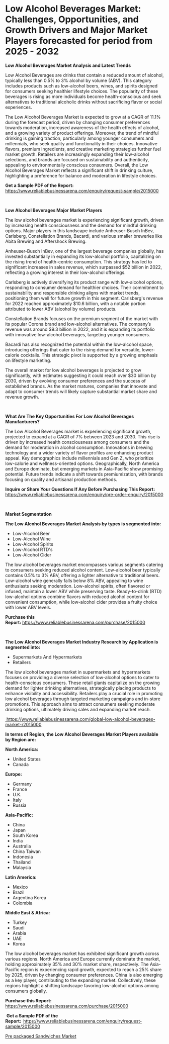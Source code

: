 <p><h1>Low Alcohol Beverages Market: Challenges, Opportunities, and Growth Drivers and Major Market Players forecasted for period from 2025 - 2032</h1></p><p><strong>Low Alcohol Beverages Market Analysis and Latest Trends</strong></p>
<p><p>Low Alcohol Beverages are drinks that contain a reduced amount of alcohol, typically less than 0.5% to 3% alcohol by volume (ABV). This category includes products such as low-alcohol beers, wines, and spirits designed for consumers seeking healthier lifestyle choices. The popularity of these beverages is rising as more individuals become health-conscious and seek alternatives to traditional alcoholic drinks without sacrificing flavor or social experiences. </p><p>The Low Alcohol Beverages Market is expected to grow at a CAGR of 11.1% during the forecast period, driven by changing consumer preferences towards moderation, increased awareness of the health effects of alcohol, and a growing variety of product offerings. Moreover, the trend of mindful drinking is gaining traction, particularly among younger consumers and millennials, who seek quality and functionality in their choices. Innovative flavors, premium ingredients, and creative marketing strategies further fuel market growth. Retailers are increasingly expanding their low-alcohol selections, and brands are focused on sustainability and authenticity, appealing to environmentally conscious consumers. Overall, the Low Alcohol Beverages Market reflects a significant shift in drinking culture, highlighting a preference for balance and moderation in lifestyle choices.</p></p>
<p><strong>Get a Sample PDF of the Report:&nbsp;</strong> <a href="https://www.reliablebusinessarena.com/enquiry/request-sample/2015000?utm_campaign=2113&utm_medium=2&utm_source=Github&utm_content=ia&utm_term=14022025&utm_id=low-alcohol-beverages">https://www.reliablebusinessarena.com/enquiry/request-sample/2015000</a></p>
<p>&nbsp;</p>
<p><strong>Low Alcohol Beverages Major Market Players</strong></p>
<p><p>The low alcohol beverages market is experiencing significant growth, driven by increasing health consciousness and the demand for mindful drinking options. Major players in this landscape include Anheuser-Busch InBev, Carlsberg, Constellation Brands, Bacardi, and various smaller breweries like Abita Brewing and Aftershock Brewing.</p><p>Anheuser-Busch InBev, one of the largest beverage companies globally, has invested substantially in expanding its low-alcohol portfolio, capitalizing on the rising trend of health-centric consumption. This strategy has led to significant increases in sales revenue, which surpassed $52 billion in 2022, reflecting a growing interest in their low-alcohol offerings.</p><p>Carlsberg is actively diversifying its product range with low-alcohol options, responding to consumer demand for healthier choices. Their commitment to sustainability and responsible drinking aligns with market trends, positioning them well for future growth in this segment. Carlsberg's revenue for 2022 reached approximately $10.6 billion, with a notable portion attributed to lower ABV (alcohol by volume) products.</p><p>Constellation Brands focuses on the premium segment of the market with its popular Corona brand and low-alcohol alternatives. The company’s revenue was around $9.3 billion in 2022, and it is expanding its portfolio with innovative low-alcohol beverages, targeting younger consumers.</p><p>Bacardi has also recognized the potential within the low-alcohol space, introducing offerings that cater to the rising demand for versatile, lower-calorie cocktails. This strategic pivot is supported by a growing emphasis on lifestyle marketing.</p><p>The overall market for low alcohol beverages is projected to grow significantly, with estimates suggesting it could reach over $30 billion by 2030, driven by evolving consumer preferences and the success of established brands. As the market matures, companies that innovate and adapt to consumer trends will likely capture substantial market share and revenue growth.</p></p>
<p>&nbsp;</p>
<p><strong>What Are The Key Opportunities For Low Alcohol Beverages Manufacturers?</strong></p>
<p><p>The Low Alcohol Beverages market is experiencing significant growth, projected to expand at a CAGR of 7% between 2023 and 2030. This rise is driven by increased health consciousness among consumers and the demand for moderation in alcohol consumption. Innovations in brewing technology and a wider variety of flavor profiles are enhancing product appeal. Key demographics include millennials and Gen Z, who prioritize low-calorie and wellness-oriented options. Geographically, North America and Europe dominate, but emerging markets in Asia-Pacific show promising potential. Future trends indicate a shift towards premiumization, with brands focusing on quality and artisanal production methods.</p></p>
<p><strong>Inquire or Share Your Questions If Any Before Purchasing This Report:</strong> <a href="https://www.reliablebusinessarena.com/enquiry/pre-order-enquiry/2015000?utm_campaign=2113&utm_medium=2&utm_source=Github&utm_content=ia&utm_term=14022025&utm_id=low-alcohol-beverages">https://www.reliablebusinessarena.com/enquiry/pre-order-enquiry/2015000</a></p>
<p>&nbsp;</p>
<p><strong>Market Segmentation</strong></p>
<p><strong>The Low Alcohol Beverages Market Analysis by types is segmented into:</strong></p>
<p><ul><li>Low-Alcohol Beer</li><li>Low-Alcohol Wine</li><li>Low-Alcohol Spirits</li><li>Low-Alcohol RTD's</li><li>Low-Alcohol Cider</li></ul></p>
<p><p>The low alcohol beverages market encompasses various segments catering to consumers seeking reduced alcohol content. Low-alcohol beer typically contains 0.5% to 3% ABV, offering a lighter alternative to traditional beers. Low-alcohol wine generally falls below 8% ABV, appealing to wine enthusiasts seeking moderation. Low-alcohol spirits, often flavored or infused, maintain a lower ABV while preserving taste. Ready-to-drink (RTD) low-alcohol options combine flavors with reduced alcohol content for convenient consumption, while low-alcohol cider provides a fruity choice with lower ABV levels.</p></p>
<p><strong>Purchase this Report:&nbsp;</strong><a href="https://www.reliablebusinessarena.com/purchase/2015000?utm_campaign=2113&utm_medium=2&utm_source=Github&utm_content=ia&utm_term=14022025&utm_id=low-alcohol-beverages">https://www.reliablebusinessarena.com/purchase/2015000</a></p>
<p>&nbsp;</p>
<p><strong>The Low Alcohol Beverages Market Industry Research by Application is segmented into:</strong></p>
<p><ul><li>Supermarkets And Hypermarkets</li><li>Retailers</li></ul></p>
<p><p>The low alcohol beverages market in supermarkets and hypermarkets focuses on providing a diverse selection of low-alcohol options to cater to health-conscious consumers. These retail giants capitalize on the growing demand for lighter drinking alternatives, strategically placing products to enhance visibility and accessibility. Retailers play a crucial role in promoting low alcohol beverages through targeted marketing campaigns and in-store promotions. This approach aims to attract consumers seeking moderate drinking options, ultimately driving sales and expanding market reach.</p></p>
<p><a href="https://www.reliablebusinessarena.com/global-low-alcohol-beverages-market-r2015000?utm_campaign=2113&utm_medium=2&utm_source=Github&utm_content=ia&utm_term=14022025&utm_id=low-alcohol-beverages">&nbsp;https://www.reliablebusinessarena.com/global-low-alcohol-beverages-market-r2015000</a></p>
<p><strong>In terms of Region, the Low Alcohol Beverages Market Players available by Region are:</strong></p>
<p>
    <p> <strong> North America: </strong>
        <ul>
            <li>United States</li>
            <li>Canada</li>
        </ul>
        </p> 
    <p> <strong> Europe: </strong>
        <ul>
            <li>Germany</li>
            <li>France</li>
            <li>U.K.</li>
            <li>Italy</li>
            <li>Russia</li>
        </ul>
        </p> 
    <p> <strong> Asia-Pacific: </strong>
        <ul>
            <li>China</li>
            <li>Japan</li>
            <li>South Korea</li>
            <li>India</li>
            <li>Australia</li>
            <li>China Taiwan</li>
            <li>Indonesia</li>
            <li>Thailand</li>
            <li>Malaysia</li>
        </ul>
        </p> 
    <p> <strong> Latin America: </strong>
        <ul>
            <li>Mexico</li>
            <li>Brazil</li>
            <li>Argentina Korea</li>
            <li>Colombia</li>
        </ul>
        </p> 
    <p> <strong> Middle East & Africa: </strong>
        <ul>
            <li>Turkey</li>
            <li>Saudi</li>
            <li>Arabia</li>
            <li>UAE</li>
            <li>Korea</li>
        </ul>
    </p>
    </p>
<p><p>The low alcohol beverages market has exhibited significant growth across various regions. North America and Europe currently dominate the market, holding approximately 35% and 30% market share, respectively. The Asia-Pacific region is experiencing rapid growth, expected to reach a 25% share by 2025, driven by changing consumer preferences. China is also emerging as a key player, contributing to the expanding market. Collectively, these regions highlight a shifting landscape favoring low-alcohol options among consumers globally.</p></p>
<p><strong>Purchase this Report: </strong><a href="https://www.reliablebusinessarena.com/purchase/2015000?utm_campaign=2113&utm_medium=2&utm_source=Github&utm_content=ia&utm_term=14022025&utm_id=low-alcohol-beverages">https://www.reliablebusinessarena.com/purchase/2015000</a></p>
<p>&nbsp;<strong>Get a Sample PDF of the Report:&nbsp;&nbsp;</strong><a href="https://www.reliablebusinessarena.com/enquiry/request-sample/2015000?utm_campaign=2113&utm_medium=2&utm_source=Github&utm_content=ia&utm_term=14022025&utm_id=low-alcohol-beverages">https://www.reliablebusinessarena.com/enquiry/request-sample/2015000</a></p>
<p><strong></strong></p>
<p><p><a href="https://github.com/mharielmesa/Market-Research-Report-List-5/blob/main/pre-packaged-sandwiches-market.md?utm_campaign=2113&utm_medium=2&utm_source=Github&utm_content=ia&utm_term=14022025&utm_id=low-alcohol-beverages">Pre packaged Sandwiches Market</a></p></p>